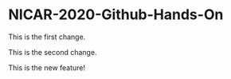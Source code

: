 # NICAR-2020-Github-Hands-On
 
This is the first change.

This is the second change.

This is the new feature!